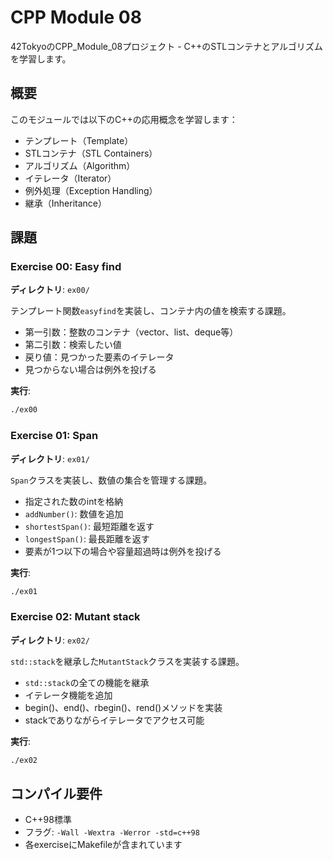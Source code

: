 # CPP Module 08

42TokyoのCPP_Module_08プロジェクト - C++のSTLコンテナとアルゴリズムを学習します。

## 概要

このモジュールでは以下のC++の応用概念を学習します：
- テンプレート（Template）
- STLコンテナ（STL Containers）
- アルゴリズム（Algorithm）
- イテレータ（Iterator）
- 例外処理（Exception Handling）
- 継承（Inheritance）

## 課題

### Exercise 00: Easy find
**ディレクトリ**: `ex00/`

テンプレート関数`easyfind`を実装し、コンテナ内の値を検索する課題。
- 第一引数：整数のコンテナ（vector、list、deque等）
- 第二引数：検索したい値
- 戻り値：見つかった要素のイテレータ
- 見つからない場合は例外を投げる

**実行**:
```bash
./ex00
```

### Exercise 01: Span
**ディレクトリ**: `ex01/`

`Span`クラスを実装し、数値の集合を管理する課題。
- 指定された数のintを格納
- `addNumber()`: 数値を追加
- `shortestSpan()`: 最短距離を返す
- `longestSpan()`: 最長距離を返す
- 要素が1つ以下の場合や容量超過時は例外を投げる

**実行**:
```bash
./ex01
```

### Exercise 02: Mutant stack
**ディレクトリ**: `ex02/`

`std::stack`を継承した`MutantStack`クラスを実装する課題。
- `std::stack`の全ての機能を継承
- イテレータ機能を追加
- begin()、end()、rbegin()、rend()メソッドを実装
- stackでありながらイテレータでアクセス可能

**実行**:
```bash
./ex02
```

## コンパイル要件

- C++98標準
- フラグ: `-Wall -Wextra -Werror -std=c++98`
- 各exerciseにMakefileが含まれています

